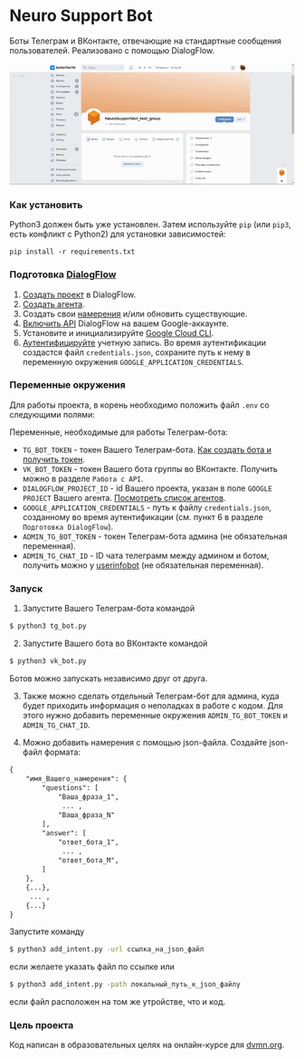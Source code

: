 # Neuro Support Bot

Боты Телеграм и ВКонтакте, отвечающие на стандартные сообщения пользователей. Реализовано с помощью DialogFlow.

![Example gif](example.gif)

### Как установить

Python3 должен быть уже установлен. 
Затем используйте `pip` (или `pip3`, есть конфликт с Python2) для установки зависимостей:
```
pip install -r requirements.txt
```

### Подготовка [DialogFlow](https://dialogflow.cloud.google.com/)

1. [Создать проект](https://cloud.google.com/dialogflow/es/docs/quick/setup) в DialogFlow.
2. [Создать агента](https://cloud.google.com/dialogflow/es/docs/quick/build-agent).
3. Создать свои [намерения](https://dialogflow.cloud.google.com/#/agent/newagent-qseq/intents) и/или обновить существующие.
4. [Включить API](https://cloud.google.com/dialogflow/es/docs/quick/setup#api) DialogFlow на вашем Google-аккаунте.
5. Установите и инициализируйте [Google Cloud CLI](https://cloud.google.com/dialogflow/es/docs/quick/setup#sdk). 
6. [Аутентифицируйте](https://cloud.google.com/dialogflow/es/docs/quick/setup#user) учетную запись. Во время аутентификации создастся файл `credentials.json`, сохраните путь к нему в переменную окружения `GOOGLE_APPLICATION_CREDENTIALS`.

### Переменные окружения

Для работы проекта, в корень необходимо положить файл `.env` со следующими полями:

Переменные, необходимые для работы Телеграм-бота:
- `TG_BOT_TOKEN` - токен Вашего Телеграм-бота. [Как создать бота и получить токен](https://core.telegram.org/bots#how-do-i-create-a-bot).
- `VK_BOT_TOKEN` - токен Вашего бота группы во ВКонтакте. Получить можно в разделе `Работа с API`.
- `DIALOGFLOW_PROJECT_ID` - id Вашего проекта, указан в поле `GOOGLE PROJECT` Вашего агента. [Посмотреть список агентов](https://dialogflow.cloud.google.com/#/agents).
- `GOOGLE_APPLICATION_CREDENTIALS` - путь к файлу `credentials.json`, созданному во время аутентификации (см. пункт 6 в разделе `Подготовка DialogFlow`).
- `ADMIN_TG_BOT_TOKEN` - токен Телеграм-бота админа (не обязательная переменная). 
- `ADMIN_TG_CHAT_ID` - ID чата телеграмм между админом и ботом, получить можно у [userinfobot](https://telegram.me/userinfobot) (не обязательная переменная). 

### Запуск

1. Запустите Вашего Телеграм-бота командой
```bash
$ python3 tg_bot.py
```

2. Запустите Вашего бота во ВКонтакте командой
```bash
$ python3 vk_bot.py
```

Ботов можно запускать независимо друг от друга.

3. Также можно сделать отдельный Телеграм-бот для админа, куда будет приходить информация о неполадках в работе с кодом. Для этого нужно добавить переменные окружения `ADMIN_TG_BOT_TOKEN` и `ADMIN_TG_CHAT_ID`.

4. Можно добавить намерения с помощью json-файла. Создайте json-файл формата:
```
{
    "имя_Вашего_намерения": {
        "questions": [
            "Ваша_фраза_1",
             ... ,
            "Ваша_фраза_N"
        ],
        "answer": [
            "ответ_бота_1",
             ... ,
            "ответ_бота_M",
        ]
    },
    {...},
     ... ,
    {...}
}
```
Запустите команду
```bash
$ python3 add_intent.py -url ссылка_на_json_файл
```
если желаете указать файл по ссылке или
```bash
$ python3 add_intent.py -path локальный_путь_к_json_файлу
```
если файл расположен на том же утройстве, что и код.

### Цель проекта

Код написан в образовательных целях на онлайн-курсе для [dvmn.org](https://dvmn.org/).
